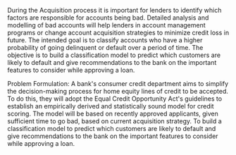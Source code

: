 During the Acquisition process it is important for lenders to identify which factors are responsible for accounts being bad. Detailed analysis and modelling of bad accounts will help lenders in account management programs or change account acquisition strategies to minimize credit loss in future. The intended goal is to classify accounts who have a higher probability of going delinquent or default over a period of time. The objective is to build a classification model to predict which customers are likely to default and give recommendations to the bank on the important features to consider while approving a loan.

Problem Formulation:
A bank's consumer credit department aims to simplify the decision-making process for home equity lines of credit to be accepted. To do this, they will adopt the Equal Credit Opportunity Act's guidelines to establish an empirically derived and statistically sound model for credit scoring. The model will be based on recently approved applicants, given sufficient time to go bad, based on current acquisition strategy.
To build a classification model to predict which customers are likely to default and give recommendations to the bank on the important features to consider while approving a loan.
